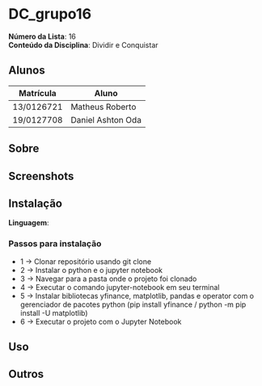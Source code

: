 # DC_grupo16

**Número da Lista**: 16<br>
**Conteúdo da Disciplina**: Dividir e Conquistar<br>

## Alunos
|Matrícula | Aluno |
| -- | -- |
| 13/0126721  |  Matheus Roberto |
| 19/0127708  |  Daniel Ashton Oda |

## Sobre 



## Screenshots


## Instalação 
**Linguagem**: 


### Passos para instalação
  *  1 -> Clonar repositório usando git clone 
  *  2 -> Instalar o python e o jupyter notebook
  *  3 -> Navegar para a pasta onde o projeto foi clonado
  *  4 -> Executar o comando jupyter-notebook em seu terminal 
  *  5 -> Instalar bibliotecas yfinance, matplotlib, pandas e operator com o gerenciador de pacotes python (pip install yfinance / python -m pip install -U matplotlib)
  *  6 -> Executar o projeto com o Jupyter Notebook 

## Uso 


## Outros 


